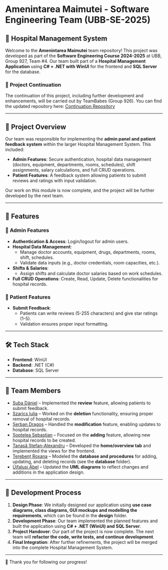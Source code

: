 # Amenintarea Maimutei - Software Engineering Team (UBB-SE-2025)

## 🏥 Hospital Management System
Welcome to the **Amenintarea Maimutei** team repository! This project was developed as part of the **Software Engineering Course 2024-2025** at UBB, Group 927, Team #4. Our team built part of a **Hospital Management Application** using **C# + .NET with WinUI** for the frontend and **SQL Server** for the database.

### 🔄 **Project Continuation**
The continuation of this project, including further development and enhancements, will be carried out by TeamBabes (Group 926). You can find the updated repository here: [Continuation Repository](https://github.com/SDarius22/UBB-SE-2025-TeamBabes-From-AmenintareaMaimutei)

---

## 📌 Project Overview  
Our team was responsible for implementing the **admin panel and patient feedback system** within the larger Hospital Management System. This included:  
- **Admin Features**: Secure authentication, hospital data management (doctors, equipment, departments, rooms, schedules), shift assignments, salary calculations, and full CRUD operations.
- **Patient Features**: A feedback system allowing patients to submit reviews and ratings with input validation.  

Our work on this module is now complete, and the project will be further developed by the next team.  

---

## 🚀 Features  
### 🔹 **Admin Features**  
- **Authentication & Access**: Login/logout for admin users.  
- **Hospital Data Management**:  
  - Manage doctor accounts, equipment, drugs, departments, rooms, shift, schedules.  
  - Validate data inputs (e.g., doctor credentials, room capacities, etc.).  
- **Shifts & Salaries**:  
  - Assign shifts and calculate doctor salaries based on work schedules.  
- **Full CRUD Operations**: Create, Read, Update, Delete functionalities for hospital records.  

### 🔹 **Patient Features**  
- **Submit Feedback**:  
  - Patients can write reviews (5-255 characters) and give star ratings (1-5).  
  - Validation ensures proper input formatting.  

---

## 🛠️ Tech Stack  
- **Frontend**: WinUI  
- **Backend**: .NET (C#)  
- **Database**: SQL Server  

---

## 👥 Team Members  
- [Suba Dániel](https://github.com/danisuba10) – Implemented the **review** feature, allowing patients to submit feedback.  
- [Szarics Iulia](https://github.com/iuliaszarics) – Worked on the **deletion** functionality, ensuring proper removal of hospital records.  
- [Șerban Dragoș](https://github.com/dragos06) – Handled the **modification** feature, enabling updates to hospital records.  
- [Șoptelea Sebastian](https://github.com/dosqas) – Focused on the **adding** feature, allowing new hospital records to be created.  
- [Tanasă Ștefan-Alexandru](https://github.com/Jevan2004) – Developed the **home/overview tab** and implemented the views for the frontend.  
- [Terebenț Roxana](https://github.com/TereRoxy) – Modeled the **database and procedures** for adding, updating, and deleting records (see the **database** folder).  
- [Újfalusi Ábel](https://github.com/UjfalusiAbel) – Updated the **UML diagrams** to reflect changes and additions in the application design.

---

## 📅 Development Process  
1. **Design Phase**: We initially designed our application using **use case diagrams, class diagrams, GUI mockups and modelling the requirements**, which can be found in the **design** folder.  
2. **Development Phase**: Our team implemented the planned features and built the application using **C# + .NET (WinUI) and SQL Server**.  
3. **Project Handover**: Our part of the project is now complete. The next team will **refactor the code, write tests, and continue development**.  
4. **Final Integration**: After further refinements, the project will be merged into the complete Hospital Management System.  

---

🎯 Thank you for following our progress!

